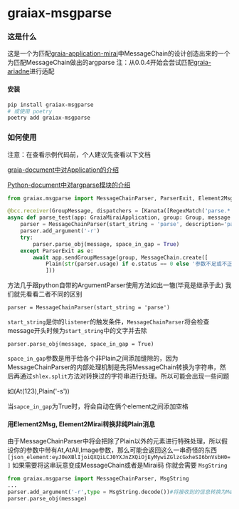 # graiax-msgparse

### 这是什么
这是一个为匹配[graia-application-mirai](https://github.com/GraiaProject/Application)中MessageChain的设计创造出来的一个为匹配MessageChain做出的argparse
注：从0.0.4开始会尝试匹配[graia-ariadne](https://github.com/GraiaProject/Ariadne)进行适配

#### 安装
``` bash
pip install graiax-msgparse
# 或使用 poetry
poetry add graiax-msgparse
```

### 如何使用
注意：在查看示例代码前，个人建议先查看以下文档

[graia-document中对Application的介绍](https://graia-document.vercel.app/)

[Python-document中对argparse模块的介绍](https://docs.python.org/zh-cn/3.8/library/argparse.html)

``` python
from graiax.msgparse import MessageChainParser, ParserExit, Element2Msg, Element2Mirai

@bcc.receiver(GroupMessage, dispatchers = [Kanata([RegexMatch('parse.*')])])
async def parse_test(app: GraiaMiraiApplication, group: Group, message: MessageChain, member: Member):
	parser = MessageChainParser(start_string = 'parse', description='parse测试')
	parser.add_argument('-r')
	try:
		parser.parse_obj(message, space_in_gap = True)
	except ParserExit as e:
		await app.sendGroupMessage(group, MessageChain.create([
			Plain(str(parser.usage) if e.status == 0 else '参数不足或不正确，请使用 --help 参数查询使用帮助')
			]))
```
方法几乎跟python自带的ArgumentParser使用方法如出一辙(毕竟是继承于此)
我们就先看看二者不同的区别

`parser = MessageChainParser(start_string = 'parse')`

`start_string`是你的`listener`的触发条件，`MessageChainParser`将会检查message开头时候为`start_string`中的文字并去除

`parser.parse_obj(message, space_in_gap = True)`

`space_in_gap`参数是用于给各个非Plain之间添加缝隙的，因为MessageChainParser的内部处理机制是先将MessageChain转换为字符串，然后再通过`shlex.split`方法对转换过的字符串进行处理。所以可能会出现一些问题

如(At(123),Plain('-s'))

当`sapce_in_gap`为True时，将会自动在俩个element之间添加空格

#### 用Element2Msg, Element2Mirai转换非纯Plain消息
由于MessageChainParser中将会把除了Plain以外的元素进行特殊处理，所以假设你的参数中带有At,AtAll,Image参数，那么可能会返回这么一串奇怪的东西
`[json_element:eyJ0eXBlIjoiQXQiLCJ0YXJnZXQiOjEyMywiZGlzcGxheSI6bnVsbH0=]`
如果需要将这串玩意变成MessageChain或者是Mirai码
你就会需要
`MsgString`
``` python
from graiax.msgparse import MessageChainParser, MsgString
...
parser.add_argument('-r',type = MsgString.decode())#将接收到的信息转换为MessageChain的形式
parser.parse_obj(message)
```
